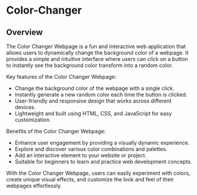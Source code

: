 # Color-Changer

## Overview

The Color Changer Webpage is a fun and interactive web application that allows users to dynamically change the background color of a webpage. It provides a simple and intuitive interface where users can click on a button to instantly see the background color transform into a random color.

Key features of the Color Changer Webpage:

- Change the background color of the webpage with a single click.
- Instantly generate a new random color each time the button is clicked.
- User-friendly and responsive design that works across different devices.
- Lightweight and built using HTML, CSS, and JavaScript for easy customization.

Benefits of the Color Changer Webpage:

- Enhance user engagement by providing a visually dynamic experience.
- Explore and discover various color combinations and palettes.
- Add an interactive element to your website or project.
- Suitable for beginners to learn and practice web development concepts.

With the Color Changer Webpage, users can easily experiment with colors, create unique visual effects, and customize the look and feel of their webpages effortlessly.
